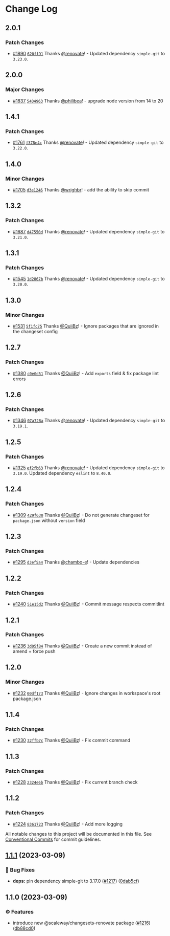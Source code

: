 # Change Log

## 2.0.1

### Patch Changes

- [#1890](https://github.com/scaleway/scaleway-lib/pull/1890) [`620ff91`](https://github.com/scaleway/scaleway-lib/commit/620ff91fab5e5c1b5ca1509c7d2ed9080b0fb416) Thanks [@renovate](https://github.com/apps/renovate)! - Updated dependency `simple-git` to `3.23.0`.

## 2.0.0

### Major Changes

- [#1837](https://github.com/scaleway/scaleway-lib/pull/1837) [`5404963`](https://github.com/scaleway/scaleway-lib/commit/5404963ddd01fafe6ed9753d8324fb19849065ca) Thanks [@philibea](https://github.com/philibea)! - upgrade node version from 14 to 20

## 1.4.1

### Patch Changes

- [#1761](https://github.com/scaleway/scaleway-lib/pull/1761) [`f378e4c`](https://github.com/scaleway/scaleway-lib/commit/f378e4c915eab3cf53bfc1885845a802c83eceb3) Thanks [@renovate](https://github.com/apps/renovate)! - Updated dependency `simple-git` to `3.22.0`.

## 1.4.0

### Minor Changes

- [#1705](https://github.com/scaleway/scaleway-lib/pull/1705) [`d3e1246`](https://github.com/scaleway/scaleway-lib/commit/d3e1246f70229cf9e3a7a5d464d921fe5e379af0) Thanks [@wrighbr](https://github.com/wrighbr)! - add the ability to skip commit

## 1.3.2

### Patch Changes

- [#1687](https://github.com/scaleway/scaleway-lib/pull/1687) [`d47550d`](https://github.com/scaleway/scaleway-lib/commit/d47550d1a306db83e665a7195dee7df6d09e866a) Thanks [@renovate](https://github.com/apps/renovate)! - Updated dependency `simple-git` to `3.21.0`.

## 1.3.1

### Patch Changes

- [#1545](https://github.com/scaleway/scaleway-lib/pull/1545) [`1d2867b`](https://github.com/scaleway/scaleway-lib/commit/1d2867b19980b841c888913015abfa421c7d4ec6) Thanks [@renovate](https://github.com/apps/renovate)! - Updated dependency `simple-git` to `3.20.0`.

## 1.3.0

### Minor Changes

- [#1531](https://github.com/scaleway/scaleway-lib/pull/1531) [`5f1fc75`](https://github.com/scaleway/scaleway-lib/commit/5f1fc750d93333a4ae3f48abcd96dd3af21fd886) Thanks [@QuiiBz](https://github.com/QuiiBz)! - Ignore packages that are ignored in the changeset config

## 1.2.7

### Patch Changes

- [#1380](https://github.com/scaleway/scaleway-lib/pull/1380) [`c0e0d51`](https://github.com/scaleway/scaleway-lib/commit/c0e0d5104680149f9b38ae509b17d14a66c4d733) Thanks [@QuiiBz](https://github.com/QuiiBz)! - Add `exports` field & fix package lint errors

## 1.2.6

### Patch Changes

- [#1346](https://github.com/scaleway/scaleway-lib/pull/1346) [`07a728a`](https://github.com/scaleway/scaleway-lib/commit/07a728a28e5fa5f43f1d1344bb6fd5bd858da3b1) Thanks [@renovate](https://github.com/apps/renovate)! - Updated dependency `simple-git` to `3.19.1`.

## 1.2.5

### Patch Changes

- [#1325](https://github.com/scaleway/scaleway-lib/pull/1325) [`ef2fb63`](https://github.com/scaleway/scaleway-lib/commit/ef2fb636abd6f15e6dd9d28809f141036fafa50a) Thanks [@renovate](https://github.com/apps/renovate)! - Updated dependency `simple-git` to `3.19.0`.
  Updated dependency `eslint` to `8.40.0`.

## 1.2.4

### Patch Changes

- [#1309](https://github.com/scaleway/scaleway-lib/pull/1309) [`429f630`](https://github.com/scaleway/scaleway-lib/commit/429f630831de30fc14cfe3216620f32b464a78bd) Thanks [@QuiiBz](https://github.com/QuiiBz)! - Do not generate changeset for `package.json` without `version` field

## 1.2.3

### Patch Changes

- [#1295](https://github.com/scaleway/scaleway-lib/pull/1295) [`d3ef5a4`](https://github.com/scaleway/scaleway-lib/commit/d3ef5a460fa496d23d3e376128e88042d52baed8) Thanks [@chambo-e](https://github.com/chambo-e)! - Update dependencies

## 1.2.2

### Patch Changes

- [#1240](https://github.com/scaleway/scaleway-lib/pull/1240) [`51e15d2`](https://github.com/scaleway/scaleway-lib/commit/51e15d2ba75172b90736e48a827744490fdf9a51) Thanks [@QuiiBz](https://github.com/QuiiBz)! - Commit message respects commitlint

## 1.2.1

### Patch Changes

- [#1236](https://github.com/scaleway/scaleway-lib/pull/1236) [`3d05f84`](https://github.com/scaleway/scaleway-lib/commit/3d05f84b283859ef7ff336fc02e59a9ea1959d04) Thanks [@QuiiBz](https://github.com/QuiiBz)! - Create a new commit instead of amend + force push

## 1.2.0

### Minor Changes

- [#1232](https://github.com/scaleway/scaleway-lib/pull/1232) [`00df173`](https://github.com/scaleway/scaleway-lib/commit/00df173821b759c5fd34b582142bafa8b86d276d) Thanks [@QuiiBz](https://github.com/QuiiBz)! - Ignore changes in workspace's root package.json

## 1.1.4

### Patch Changes

- [#1230](https://github.com/scaleway/scaleway-lib/pull/1230) [`32ffb7c`](https://github.com/scaleway/scaleway-lib/commit/32ffb7c1dad41251a881f5eb58ca29d180c8a5d5) Thanks [@QuiiBz](https://github.com/QuiiBz)! - Fix commit command

## 1.1.3

### Patch Changes

- [#1228](https://github.com/scaleway/scaleway-lib/pull/1228) [`2324e6b`](https://github.com/scaleway/scaleway-lib/commit/2324e6b37feec7793567692336d24fcec5064eab) Thanks [@QuiiBz](https://github.com/QuiiBz)! - Fix current branch check

## 1.1.2

### Patch Changes

- [#1224](https://github.com/scaleway/scaleway-lib/pull/1224) [`8361723`](https://github.com/scaleway/scaleway-lib/commit/8361723984c6a7c9c586570ce573db8dc73d7366) Thanks [@QuiiBz](https://github.com/QuiiBz)! - Add more logging

All notable changes to this project will be documented in this file.
See [Conventional Commits](https://conventionalcommits.org) for commit guidelines.

## [1.1.1](https://github.com/scaleway/scaleway-lib/compare/@scaleway/changesets-renovate@1.1.0...@scaleway/changesets-renovate@1.1.1) (2023-03-09)

### :bug: Bug Fixes

- **deps:** pin dependency simple-git to 3.17.0 ([#1217](https://github.com/scaleway/scaleway-lib/issues/1217)) ([0dab5cf](https://github.com/scaleway/scaleway-lib/commit/0dab5cfd184991906c246c44fba50c49b18cde7b))

## 1.1.0 (2023-03-09)

### :gear: Features

- introduce new @scaleway/changesets-renovate package ([#1216](https://github.com/scaleway/scaleway-lib/issues/1216)) ([db88cd0](https://github.com/scaleway/scaleway-lib/commit/db88cd04970fa234a1fb83b5f6f18f2dbbb3c635))

